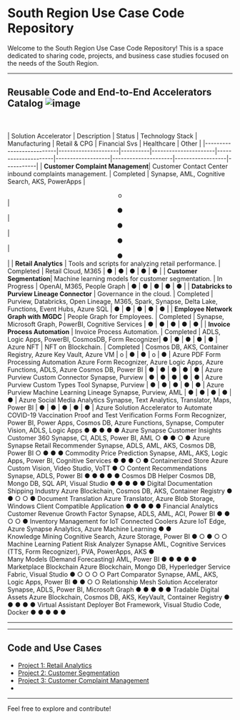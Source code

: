 

# South Region Use Case Code Repository

Welcome to the South Region Use Case Code Repository! This is a space dedicated to sharing code, projects, and business case studies focused on the needs of the South Region.



---
## Reusable Code and End-to-End Accelerators Catalog ![image](https://github.com/user-attachments/assets/ef566fb1-a9d1-4ef0-b011-a00f8fd08815)
<br></br>
|  Solution Accelerator    |  Description        |  Status  |  Technology Stack    |  Manufacturing      |  Retail & CPG     |  Financial Svs      |  Healthcare      |  Other    |
|--------------------------|---------------------|----------|----------------------|---------------------|-------------------|---------------------|------------------|-----------|
| **Customer Complaint Management**|	Customer Contact Center inbound complaints management. | Completed | Synapse, AML, Cognitive Search, AKS, PowerApps | <div style="text-align: center;">o</div> |<div style="text-align: center;"> ● </div>|<div style="text-align: center;">●</div>|<div style="text-align: center;">●</div>|<div style="text-align: center;">●</div>|
| **Retail Analytics**     | Tools and scripts for analyzing retail performance. | Completed | Retail Cloud, M365 |	●	| ● |	● |	● |	● |
| **Customer Segmentation**| Machine learning models for customer segmentation. | In Progress | OpenAI, M365, People Graph |	●	| ● |	● |	● |	● |
| **Databricks to Purview Lineage Connector** | Governance in the cloud. | Completed | Purview, Databricks, Open Lineage, M365, Spark, Synapse, Delta Lake, Functions, Event Hubs, Azure SQL |	●	| ● |	● |	● |	● |
| **Employee Network Graph with MGDC** | People Graph for Employees. | Completed | Synapse, Microsoft Graph, PowerBI, Cognitive Services	|	●	| ● |	● |	● |	● |
| **Invoice Process Automation** | Invoice Process Automation. | Completed | ADLS, Logic Apps, PowerBI, CosmosDB, Form Recognizer|	●	| ● |	● |	● |	● |
Azure NFT	| NFT on Blockchain. | Completed | Cosmos DB, AKS, Container Registry, Azure Key Vault, Azure VM	|	o	| ● |	● |	o |	● |
Azure PDF Form Processing Automation	Azure Form Recognizer, Azure Logic Apps, Azure Functions, ADLS, Azure Cosmos DB, Power BI	|	●	| ● |	● |	● |	● |
Azure Purview Custom Connector	Synapse, Purview	|	●	| ● |	● |	● |	● |
Azure Purview Custom Types Tool	Synapse, Purview	|	●	| ● |	● |	● |	● |
Azure Purview Machine Learning Lineage	Synapse, Purview, AML |	●	| ● |	● |	● |	● |
Azure Social Media Analytics	Synapse, Text Analytics, Translator, Maps, Power BI	|	●	| ● |	● |	● |	● |
Azure Solution Accelerator to Automate COVID-19 Vaccination Proof and Test Verification Forms	Form Recognizer, Power BI, Power Apps, Cosmos DB, Azure Functions, Synapse, Computer Vision, ADLS, Logic Apps	●	●	●	●	●
Azure Synapse Customer Insights Customer 360	Synapse, CI, ADLS, Power BI, AML	○	●	●	○	●
Azure Synapse Retail Recommender	Synapse, ADLS, AML, AKS, Cosmos DB, Power BI	○	●	●		●
Commodity Price Prediction	Synapse, AML, AKS, Logic Apps, Power BI, Cognitive Services	●	●	●	○	●
Containerized Store	Azure Custom Vision, Video Studio, VoTT		●			○
Content Recommendations	Synapse, ADLS, Power BI	●	●	●	●	●
Cosmos DB Helper	Cosmos DB, Mongo DB, SQL API, Visual Studio	●	●	●	●	●
Digital Documentation Shipping Industry	Azure Blockchain, Cosmos DB, AKS, Container Registry	●	●	○	○	●
Document Translation	Azure Translator, Azure Blob Storage, Windows Client Compatible Application	●	●	●	●	●
Financial Analytics Customer Revenue Growth Factor	Synapse, ADLS, AML, ACI, Power BI	●	●	○	○	●
Inventory Management for IoT Connected Coolers	Azure IoT Edge, Azure Synapse Analytics, Azure Machine Learning	●	●			
Knowledge Mining	Cognitive Search, Azure Storage, Power BI	●	○	●	○	○
Machine Learning Patient Risk Analyzer	Synapse AML, Cognitive Services (TTS, Form Recognizer), PVA, PowerApps, AKS				●	
Many Models (Demand Forecasting)	AML, Power BI	●	●	●	●	●
Marketplace Blockchain	Azure Blockchain, Mongo DB, Hyperledger Service Fabric, Visual Studio	●	○	○	○	○
Part Comparator	Synapse, AML, AKS, Logic Apps, Power BI	●	●		○	○
Relationship Mesh Solution Accelerator	Synapse, ADLS, Power BI, Microsoft Graph	●	●	●	●	●
Tradable Digital Assets	Azure Blockchain, Cosmos DB, AKS, KeyVault, Container Registry	●	●	●	●	●
Virtual Assistant Deployer	Bot Framework, Visual Studio Code, Docker	●	●	●	●	●


---
---
## Code and Use Cases

- [Project 1: Retail Analytics](projects/retail-analytics)
- [Project 2: Customer Segmentation](projects/customer-segmentation)
- [Project 3: Customer Complaint Management](https://aka.ms/CustomerComplaintManagement_SolutionAccelerator)
- 
---
Feel free to explore and contribute!


